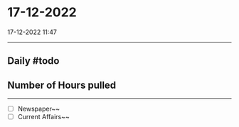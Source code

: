 # 17-12-2022
17-12-2022 11:47

---


## Daily #todo 

## Number of Hours pulled 



--- 

- [ ] Newspaper~~
- [ ] Current Affairs~~